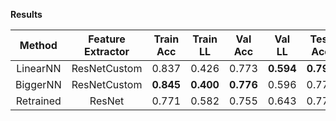 **Results**
  
| Method             |   Feature Extractor  | Train Acc | Train LL  |  Val Acc  |   Val LL  |  Test Acc |  Test LL  |   Cmp LL   |
| :----------------: | :------------------: | :-------: | :-------: | :-------: | :-------: | :-------: | :-------: | :--------: |
| LinearNN           | ResNetCustom         |   0.837   |   0.426   |   0.773   | **0.594** | **0.796** | **0.542** |     -      |
| BiggerNN           | ResNetCustom         | **0.845** | **0.400** | **0.776** |   0.596   |   0.777   |   0.553   |     -      |
| Retrained          | ResNet               |   0.771   |   0.582   |   0.755   |   0.643   |   0.770   |   0.596   |     -      |
